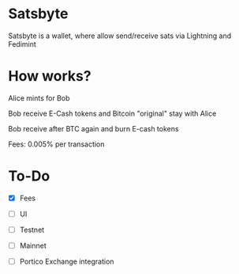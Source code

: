 # Satsbyte

Satsbyte is a wallet, where allow send/receive sats via Lightning and Fedimint

# How works?

Alice mints for Bob

Bob receive E-Cash tokens and Bitcoin "original" stay with Alice

Bob receive after BTC again and burn E-cash tokens

Fees: 0.005% per transaction

# To-Do

- [X] Fees

- [ ] UI

- [ ] Testnet

- [ ] Mainnet 

- [ ] Portico Exchange integration


